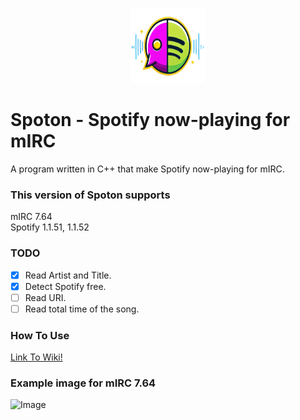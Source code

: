 <p align="center">
  <img width="120" height="120" src="https://github.com/turbosmurfen/spoton/blob/main/img/spoton_logo.png">
</p>

# Spoton - Spotify now-playing for mIRC  
A program written in C++ that make Spotify now-playing for mIRC. 
  
### This version of Spoton supports  
mIRC 7.64  
Spotify 1.1.51, 1.1.52 
  
### TODO
- [x] Read Artist and Title.  
- [x] Detect Spotify free.  
- [ ] Read URI.   
- [ ] Read total time of the song.  
  
### How To Use
[Link To Wiki!](https://github.com/turbosmurfen/spoton/wiki/Howto)

### Example image for mIRC 7.64
![Image](https://github.com/turbosmurfen/spoton/blob/main/img/spoton_example.png)

